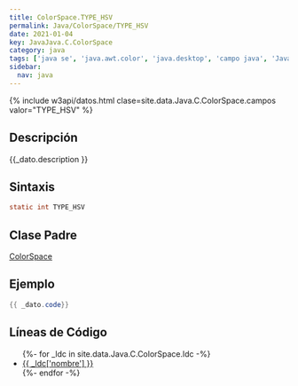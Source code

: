 ```yaml
---
title: ColorSpace.TYPE_HSV
permalink: Java/ColorSpace/TYPE_HSV
date: 2021-01-04
key: JavaJava.C.ColorSpace
category: java
tags: ['java se', 'java.awt.color', 'java.desktop', 'campo java', 'Java 1.0']
sidebar: 
  nav: java
---
```


{% include w3api/datos.html clase=site.data.Java.C.ColorSpace.campos valor="TYPE_HSV" %}

## Descripción
{{_dato.description }}

## Sintaxis
~~~java
static int TYPE_HSV
~~~

## Clase Padre
[ColorSpace](/Java/ColorSpace/)

## Ejemplo
~~~java
{{ _dato.code}}
~~~

## Líneas de Código
<ul>
{%- for _ldc in site.data.Java.C.ColorSpace.ldc -%}
   <li>
       <a href="{{_ldc['url'] }}">{{ _ldc['nombre'] }}</a>
   </li>
{%- endfor -%}
</ul>
